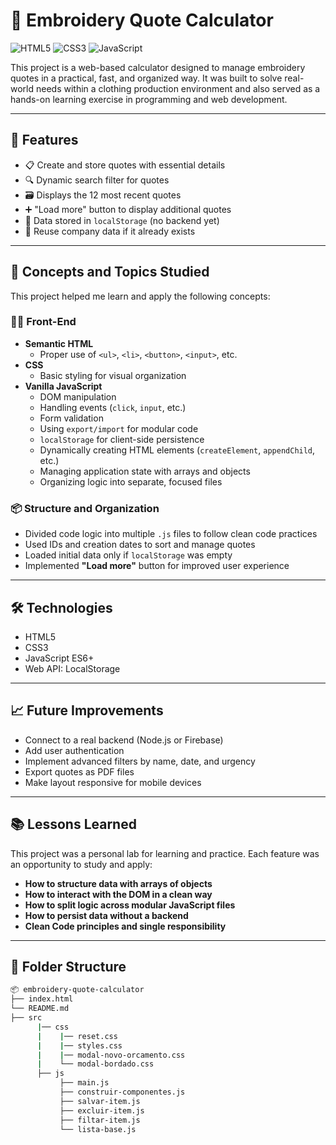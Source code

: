 # 🧵 Embroidery Quote Calculator
![HTML5](https://img.shields.io/badge/HTML5-%23E34F26.svg?style=flat&logo=html5&logoColor=white)
![CSS3](https://img.shields.io/badge/CSS3-%231572B6.svg?style=flat&logo=css3&logoColor=white)
![JavaScript](https://img.shields.io/badge/JavaScript-%23F7DF1E.svg?style=flat&logo=javascript&logoColor=black)


This project is a web-based calculator designed to manage embroidery quotes in a practical, fast, and organized way. It was built to solve real-world needs within a clothing production environment and also served as a hands-on learning exercise in programming and web development.

---

## 🚀 Features

- 📋 Create and store quotes with essential details
- 🔍 Dynamic search filter for quotes
- 🗃️ Displays the 12 most recent quotes
- ➕ "Load more" button to display additional quotes
- 💾 Data stored in `localStorage` (no backend yet)
- 🔄 Reuse company data if it already exists

---

## 🧠 Concepts and Topics Studied

This project helped me learn and apply the following concepts:

### 👨‍💻 Front-End

- **Semantic HTML**
  - Proper use of `<ul>`, `<li>`, `<button>`, `<input>`, etc.
- **CSS**
  - Basic styling for visual organization
- **Vanilla JavaScript**
  - DOM manipulation
  - Handling events (`click`, `input`, etc.)
  - Form validation
  - Using `export/import` for modular code
  - `localStorage` for client-side persistence
  - Dynamically creating HTML elements (`createElement`, `appendChild`, etc.)
  - Managing application state with arrays and objects
  - Organizing logic into separate, focused files

### 📦 Structure and Organization

- Divided code logic into multiple `.js` files to follow clean code practices
- Used IDs and creation dates to sort and manage quotes
- Loaded initial data only if `localStorage` was empty
- Implemented **"Load more"** button for improved user experience

---

## 🛠️ Technologies

- HTML5  
- CSS3  
- JavaScript ES6+  
- Web API: LocalStorage  

---

## 📈 Future Improvements

- Connect to a real backend (Node.js or Firebase)
- Add user authentication
- Implement advanced filters by name, date, and urgency
- Export quotes as PDF files
- Make layout responsive for mobile devices

---

## 📚 Lessons Learned

This project was a personal lab for learning and practice. Each feature was an opportunity to study and apply:

- **How to structure data with arrays of objects**
- **How to interact with the DOM in a clean way**
- **How to split logic across modular JavaScript files**
- **How to persist data without a backend**
- **Clean Code principles and single responsibility**

---

## 📁 Folder Structure

```bash
📦 embroidery-quote-calculator
├── index.html
└── README.md
├── src
      |── css
      |    |── reset.css
      |    |── styles.css
      |    |── modal-novo-orcamento.css
      |    └── modal-bordado.css
      ├── js
           ├── main.js
           ├── construir-componentes.js
           ├── salvar-item.js
           ├── excluir-item.js
           ├── filtar-item.js
           └── lista-base.js
      
